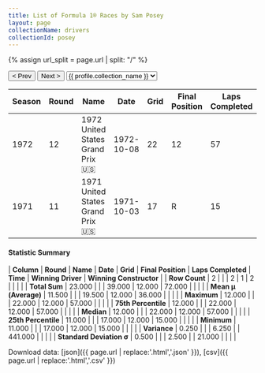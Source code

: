 ```yaml
---
title: List of Formula 1® Races by Sam Posey
layout: page
collectionName: drivers
collectionId: posey
---
```


{% assign url_split = page.url | split: "/" %}
<div id="collection-navigation">
<button onclick="selector.options[selector.selectedIndex-1].value && (window.location = selector.options[selector.selectedIndex-1].value);">&lt; Prev</button>
<button onclick="selector.options[selector.selectedIndex+1].value && (window.location = selector.options[selector.selectedIndex+1].value);">Next &gt;</button>
<select id="selector" onchange="this.options[this.selectedIndex].value && (window.location = this.options[this.selectedIndex].value);">
  {% for collectionId in site.data[page.collectionName].refs %}
    {% if collectionId == page.collectionId %}
      {% assign selected = "selected" %}
    {% else %}
      {% assign selected = "" %}
    {% endif %}
    {% assign profile = site.data[page.collectionName][collectionId].profile %}
    <option value="/f1/{{ page.collectionName }}/{{ collectionId }}/{{ url_split[4] }}" {{ selected }}>{{ profile.collection_name }}</option>
  {% endfor %}
</select>
</div>

| Season | Round | Name | Date | Grid | Final Position | Laps Completed | Time | Winning Driver | Winning Constructor |
|--|--|--|--|--|--|--|--|--|--|
| 1972 | 12 | 1972 United States Grand Prix 🇺🇸 | 1972-10-08 | 22 | 12 | 57 |   | Jackie Stewart 🇬🇧 | Tyrrell 🇬🇧 |
| 1971 | 11 | 1971 United States Grand Prix 🇺🇸 | 1971-10-03 | 17 | R | 15 |   | François Cevert 🇫🇷 | Tyrrell 🇬🇧 |

#### Statistic Summary

| **Column** | **Round** | **Name** | **Date** | **Grid** | **Final Position** | **Laps Completed** | **Time** | **Winning Driver** | **Winning Constructor** |
| **Row Count** | 2 |  |  | 2 | 1 | 2 |  |  |  |
| **Total Sum** | 23.000 |  |  | 39.000 | 12.000 | 72.000 |  |  |  |
| **Mean μ (Average)** | 11.500 |  |  | 19.500 | 12.000 | 36.000 |  |  |  |
| **Maximum** | 12.000 |  |  | 22.000 | 12.000 | 57.000 |  |  |  |
| **75th Percentile** | 12.000 |  |  | 22.000 | 12.000 | 57.000 |  |  |  |
| **Median** | 12.000 |  |  | 22.000 | 12.000 | 57.000 |  |  |  |
| **25th Percentile** | 11.000 |  |  | 17.000 | 12.000 | 15.000 |  |  |  |
| **Minimum** | 11.000 |  |  | 17.000 | 12.000 | 15.000 |  |  |  |
| **Variance** | 0.250 |  |  | 6.250 |  | 441.000 |  |  |  |
| **Standard Deviation σ** | 0.500 |  |  | 2.500 |  | 21.000 |  |  |  |

Download data: [json]({{ page.url | replace:'.html','.json' }}), [csv]({{ page.url | replace:'.html','.csv' }})
